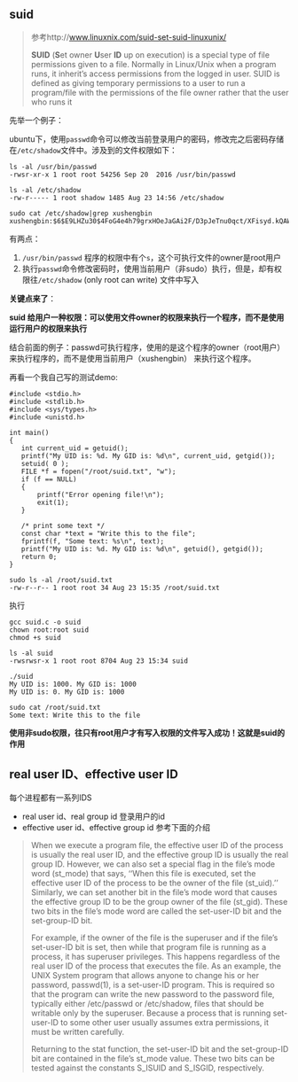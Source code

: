## suid

> 参考http://www.linuxnix.com/suid-set-suid-linuxunix/	
>
> **SUID** (**S**et owner **U**ser **ID** up on execution) is a special type of file permissions given to a file. Normally in Linux/Unix when a program runs, it inherit’s access permissions from the logged in user. SUID is defined as giving temporary permissions to a user to run a program/file with the permissions of the file owner rather that the user who runs it

先举一个例子：

ubuntu下，使用`passwd`命令可以修改当前登录用户的密码，修改完之后密码存储在`/etc/shadow`文件中。涉及到的文件权限如下：

```
ls -al /usr/bin/passwd
-rwsr-xr-x 1 root root 54256 Sep 20  2016 /usr/bin/passwd

ls -al /etc/shadow
-rw-r----- 1 root shadow 1485 Aug 23 14:56 /etc/shadow

sudo cat /etc/shadow|grep xushengbin
xushengbin:$6$E9LHZu30$4FoG4e4h79grxHOeJaGAi2F/D3pJeTnu0qct/XFisyd.kQAWRM0u4PJO.2lTeFw9AzowpiYzRQ7ZYGe7qROn2.:17401:0:99999:7:::
```

有两点：

1.  `/usr/bin/passwd` 程序的权限中有个`s`，这个可执行文件的owner是root用户
2.  执行`passwd`命令修改密码时，使用当前用户（非sudo）执行，但是，却有权限往`/etc/shadow` (only root can write) 文件中写入

**关键点来了**：

**suid 给用户一种权限：可以使用文件owner的权限来执行一个程序，而不是使用运行用户的权限来执行**

结合前面的例子：passwd可执行程序，使用的是这个程序的owner（root用户）来执行程序的，而不是使用当前用户（xushengbin） 来执行这个程序。

再看一个我自己写的测试demo:

```
#include <stdio.h>
#include <stdlib.h>
#include <sys/types.h>
#include <unistd.h>

int main()
{
   int current_uid = getuid();
   printf("My UID is: %d. My GID is: %d\n", current_uid, getgid());
   setuid( 0 );
   FILE *f = fopen("/root/suid.txt", "w");
   if (f == NULL)
   {
       printf("Error opening file!\n");
       exit(1);
   }
   
   /* print some text */
   const char *text = "Write this to the file";
   fprintf(f, "Some text: %s\n", text);
   printf("My UID is: %d. My GID is: %d\n", getuid(), getgid());
   return 0;
}

```

```
sudo ls -al /root/suid.txt
-rw-r--r-- 1 root root 34 Aug 23 15:35 /root/suid.txt
```

执行

```
gcc suid.c -o suid
chown root:root suid
chmod +s suid

ls -al suid
-rwsrwsr-x 1 root root 8704 Aug 23 15:34 suid

./suid 
My UID is: 1000. My GID is: 1000
My UID is: 0. My GID is: 1000

sudo cat /root/suid.txt
Some text: Write this to the file
```

**使用非sudo权限，往只有root用户才有写入权限的文件写入成功！这就是suid的作用**

## real user ID、effective user ID

每个进程都有一系列IDS

- real user id、real group id    登录用户的id
- effective user id、effective group id 参考下面的介绍

> When we execute a program file, the effective user ID of the process is usually the
> real user ID, and the effective group ID is usually the real group ID. However, we can
> also set a special flag in the file’s mode word (st_mode) that says, ‘‘When this file is
> executed, set the effective user ID of the process to be the owner of the file (st_uid).’’
> Similarly, we can set another bit in the file’s mode word that causes the effective group
> ID to be the group owner of the file (st_gid). These two bits in the file’s mode word
> are called the set-user-ID bit and the set-group-ID bit.
>
> For example, if the owner of the file is the superuser and if the file’s set-user-ID bit
> is set, then while that program file is running as a process, it has superuser privileges.
> This happens regardless of the real user ID of the process that executes the file. As an
> example, the UNIX System program that allows anyone to change his or her password,
> passwd(1), is a set-user-ID program. This is required so that the program can write the
> new password to the password file, typically either /etc/passwd or /etc/shadow,
> files that should be writable only by the superuser. Because a process that is running
> set-user-ID to some other user usually assumes extra permissions, it must be written
> carefully.
>
> Returning to the stat function, the set-user-ID bit and the set-group-ID bit are
> contained in the file’s st_mode value. These two bits can be tested against the
> constants S_ISUID and S_ISGID, respectively.


